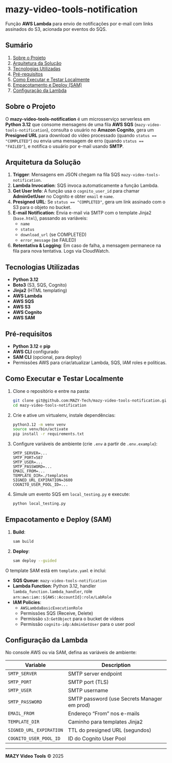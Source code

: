 # mazy-video-tools-notification

Função **AWS Lambda** para envio de notificações por e-mail com links assinados do S3, acionada por eventos do SQS.

## Sumário

1. [Sobre o Projeto](#sobre-o-projeto)  
2. [Arquitetura da Solução](#arquitetura-da-solução)  
3. [Tecnologias Utilizadas](#tecnologias-utilizadas)  
4. [Pré-requisitos](#pré-requisitos)  
5. [Como Executar e Testar Localmente](#como-executar-e-testar-localmente)  
6. [Empacotamento e Deploy (SAM)](#empacotamento-e-deploy-sam)  
7. [Configuração da Lambda](#configuração-da-lambda)  

## Sobre o Projeto

O **mazy-video-tools-notification** é um microsserviço serverless em **Python 3.12** que consome mensagens de uma fila **AWS SQS** (`mazy-video-tools-notification`), consulta o usuário no **Amazon Cognito**, gera um **Presigned URL** para download do vídeo processado (quando `status == "COMPLETED"`) ou envia uma mensagem de erro (quando `status == "FAILED"`), e notifica o usuário por e-mail usando **SMTP**.

## Arquitetura da Solução

1. **Trigger**: Mensagens em JSON chegam na fila SQS `mazy-video-tools-notification`.  
2. **Lambda Invocation**: SQS invoca automaticamente a função Lambda.  
3. **Get User Info**: A função usa o `cognito_user_id` para chamar **AdminGetUser** no Cognito e obter `email` e `name`.  
4. **Presigned URL**: Se `status == "COMPLETED"`, gera um link assinado com o S3 para o objeto no bucket.  
5. **E-mail Notification**: Envia e-mail via SMTP com o template Jinja2 (`base.html`), passando as variáveis:
   - `name`  
   - `status`  
   - `download_url` (se COMPLETED)  
   - `error_message` (se FAILED)  
6. **Retentativa & Logging**: Em caso de falha, a mensagem permanece na fila para nova tentativa. Logs via CloudWatch.

## Tecnologias Utilizadas

- **Python 3.12**  
- **Boto3** (S3, SQS, Cognito)  
- **Jinja2** (HTML templating)  
- **AWS Lambda**  
- **AWS SQS**  
- **AWS S3**  
- **AWS Cognito**  
- **AWS SAM**  

## Pré-requisitos

- **Python 3.12** e **pip**  
- **AWS CLI** configurado  
- **SAM CLI** (opcional, para deploy)  
- Permissões AWS para criar/atualizar Lambda, SQS, IAM roles e políticas.

## Como Executar e Testar Localmente

1. Clone o repositório e entre na pasta:  
   ```bash
   git clone git@github.com:MAZY-Tech/mazy-video-tools-notification.git
   cd mazy-video-tools-notification
   ```

2. Crie e ative um virtualenv, instale dependências:  
   ```bash
   python3.12 -m venv venv
   source venv/bin/activate
   pip install -r requirements.txt
   ```

3. Configure variáveis de ambiente (crie `.env` a partir de `.env.example`):  
   ```dotenv
   SMTP_SERVER=...
   SMTP_PORT=587
   SMTP_USER=...
   SMTP_PASSWORD=...
   EMAIL_FROM=...
   TEMPLATE_DIR=./templates
   SIGNED_URL_EXPIRATION=3600
   COGNITO_USER_POOL_ID=...
   ```

4. Simule um evento SQS em `local_testing.py` e execute:  
   ```bash
   python local_testing.py
   ```

## Empacotamento e Deploy (SAM)

1. **Build**:  
   ```bash
   sam build
   ```
2. **Deploy**:  
   ```bash
   sam deploy --guided
   ```

O template SAM está em `template.yaml` e inclui:

- **SQS Queue**: `mazy-video-tools-notification`  
- **Lambda Function**: Python 3.12, handler `lambda_function.lambda_handler`, role `arn:aws:iam::${AWS::AccountId}:role/LabRole`  
- **IAM Policies**:  
  - `AWSLambdaBasicExecutionRole`  
  - Permissões SQS (Receive, Delete)  
  - Permissão `s3:GetObject` para o bucket de vídeos  
  - Permissão `cognito-idp:AdminGetUser` para o user pool  

## Configuração da Lambda

No console AWS ou via SAM, defina as variáveis de ambiente:

| Variable                 | Description                                    |
|--------------------------|------------------------------------------------|
| `SMTP_SERVER`            | SMTP server endpoint                           |
| `SMTP_PORT`              | SMTP port (TLS)                                |
| `SMTP_USER`              | SMTP username                                  |
| `SMTP_PASSWORD`          | SMTP password (use Secrets Manager em prod)    |
| `EMAIL_FROM`             | Endereço “From” nos e-mails                    |
| `TEMPLATE_DIR`           | Caminho para templates Jinja2                  |
| `SIGNED_URL_EXPIRATION`  | TTL do presigned URL (segundos)                |
| `COGNITO_USER_POOL_ID`   | ID do Cognito User Pool                        |

---
**MAZY Video Tools** © 2025